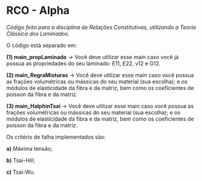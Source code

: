 # RCO - Alpha
_Código feito para a disciplina de Relações Constitutivas, utilizando a Teoria Clássica dos Laminados_.

O código está separado em:

**(1) main_propLaminado** -> Você deve utilizar esse main caso você já possua as propriedades do seu laminado: E11, E22, v12 e G12.

**(2) main_RegraMisturas** -> Você deve utilizar esse main caso você possua as frações volumétricas ou mássicas do seu material (sua escolha); e os módulos de elasticidade da fibra e da matriz, bem como os coeficientes de poisson da fibra e da matriz.

**(3) main_HalphinTsai** -> Você deve utilizar esse main caso você possua as frações volumétricas ou mássicas do seu material (sua escolha); e os módulos de elasticidade da fibra e da matriz, bem como os coeficientes de poisson da fibra e da matriz.

Os critério de falha implementados são:

**a)** Máxima tensão;

**b)** Tsai-Hill;

**c)** Tsai-Wu.
